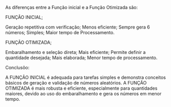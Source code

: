 As diferenças entre a Função inicial e a Função Otimizada são: 

FUNÇÃO INICIAL; 

Geração repetitiva com verificação;
Menos eficiente;
Sempre gera 6 números;
Simples;
Maior tempo de Processamento.

FUNÇÃO OTIMIZADA;

Embaralhamento e seleção direta;
Mais eficiente;
Permite definir a quantidade desejada;
Mais elaborada;
Menor tempo de processamento.

Conclusõo: 

A FUNÇÃO INICIAL é adequada para tarefas simples e demonstra conceitos básicos de geração e validação de números aleatórios.
A FUNÇÃO OTIMIZADA é mais robusta e eficiente, especialmente para quantidades maiores, devido ao uso do embaralhamento e gera os números em menor tempo. 

